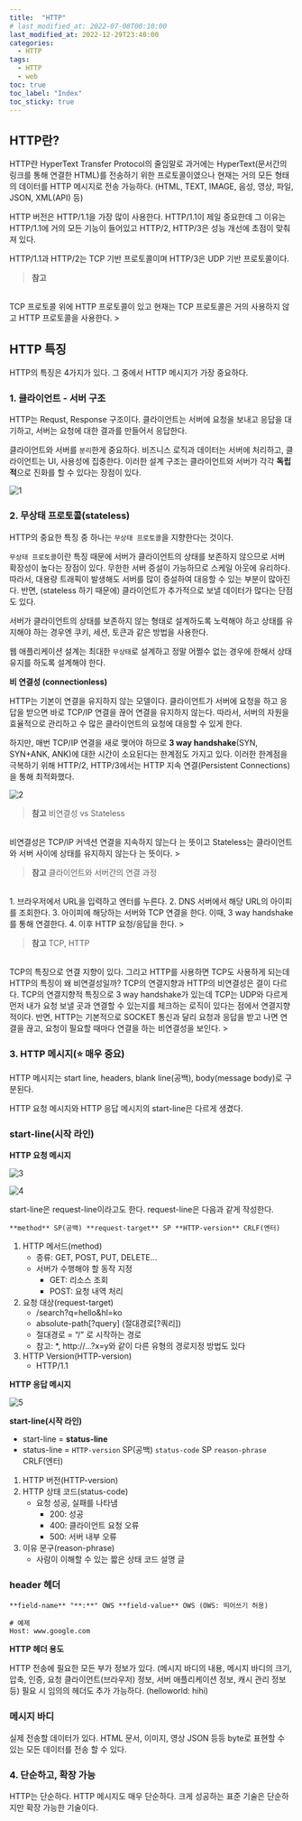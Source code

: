 ```yaml
---
title:  "HTTP"
# last_modified_at: 2022-07-08T00:10:00
last_modified_at: 2022-12-29T23:40:00
categories: 
  - HTTP
tags:
  - HTTP
  - web
toc: true
toc_label: "Index"
toc_sticky: true
---
```


## HTTP란?

HTTP란 HyperText Transfer Protocol의 줄임말로 과거에는 HyperText(문서간의 링크를 통해 연결한 HTML)를 전송하기 위한 프로토콜이였으나 현재는 거의 모든 형태의 데이터를 HTTP 메시지로 전송 가능하다. (HTML, TEXT, IMAGE, 음성, 영상, 파일, JSON, XML(API) 등)

HTTP 버전은 HTTP/1.1을 가장 많이 사용한다. HTTP/1.1이 제일 중요한데 그 이유는 HTTP/1.1에 거의 모든 기능이 들어있고 HTTP/2, HTTP/3은 성능 개선에 초점이 맞춰져 있다.

HTTP/1.1과 HTTP/2는 TCP 기반 프로토콜이며 HTTP/3은 UDP 기반 프로토콜이다.

> **참고**
<br>
TCP 프로토콜 위에 HTTP 프로토콜이 있고 현재는 TCP 프로토콜은 거의 사용하지 않고 HTTP 프로토콜을 사용한다.
> 

## HTTP 특징

HTTP의 특징은 4가지가 있다. 그 중에서 HTTP 메시지가 가장 중요하다.

### 1. 클라이언트 - 서버 구조

HTTP는 Requst, Response 구조이다. 클라이언트는 서버에 요청을 보내고 응답을 대기하고, 서버는 요청에 대한 결과를 만들어서 응답한다.

클라이언트와 서버를 `분리`한게 중요하다. 비즈니스 로직과 데이터는 서버에 처리하고, 클라이언트는 UI, 사용성에 집중한다. 이러한 설계 구조는 클라이언트와 서버가 각각 **독립적**으로 진화를 할 수 있다는 장점이 있다.

![1](https://user-images.githubusercontent.com/79130276/209968165-4d4b2df2-ba0f-478e-bbad-7b6ed4681c43.png)

### 2. 무상태 프로토콜(stateless)

HTTP의 중요한 특징 중 하나는 `무상태 프로토콜`을 지향한다는 것이다. 

`무상태 프로토콜`이란 특징 때문에 서버가 클라이언트의 상태를 보존하지 않으므로 서버 확장성이 높다는 장점이 있다. 무한한 서버 증설이 가능하므로 스케일 아웃에 유리하다. 따라서, 대용량 트래픽이 발생해도 서버를 많이 증설하여 대응할 수 있는 부분이 많아진다. 반면, (stateless 하기 때문에) 클라이언트가 추가적으로 보낼 데이터가 많다는 단점도 있다.

서버가 클라이언트의 상태를 보존하지 않는 형태로 설계하도록 노력해야 하고 상태를 유지해야 하는 경우엔 쿠키, 세션, 토큰과 같은 방법을 사용한다.

웹 애플리케이션 설계는 최대한 `무상태`로 설계하고 정말 어쩔수 없는 경우에 한해서 상태유지를 하도록 설계해야 한다.

**비 연결성 (connectionless)**

HTTP는 기본이 연결을 유지하지 않는 모델이다. 클라이언트가 서버에 요청을 하고 응답을 받으면 바로 TCP/IP 연결을 끊어 연결을 유지하지 않는다. 따라서, 서버의 자원을 효율적으로 관리하고 수 많은 클라이언트의 요청에 대응할 수 있게 한다. 

하지만, 매번 TCP/IP 연결을 새로 맺어야 하므로 **3 way handshake**(SYN, SYN+ANK, ANK)에 대한 시간이 소요된다는 한계점도 가지고 있다. 이러한 한계점을 극복하기 위해 HTTP/2, HTTP/3에서는 HTTP 지속 연결(Persistent Connections)을 통해 최적화했다.

![2](https://user-images.githubusercontent.com/79130276/209968170-5c99d479-dc7b-4ee3-89c2-f6c1cfd881c1.png)

> **참고** 비연결성 vs Stateless
<br>
비연결성은 TCP/IP 커넥션 연결을 지속하지 않는다 는 뜻이고 Stateless는 클라이언트와 서버 사이에 상태를 유지하지 않는다 는 뜻이다.
> 

> **참고** 클라이언트와 서버간의 연결 과정
<br>
1. 브라우저에서 URL을 입력하고 엔터를 누른다.
2. DNS 서버에서 해당 URL의 아이피를 조회한다. 
3. 아이피에 해당하는 서버와 TCP 연결을 한다. 이때, 3 way handshake를 통해 연결한다.
4. 이후 HTTP 요청/응답을 한다.
> 

> **참고** TCP, HTTP
<br>
TCP의 특징으로 연결 지향이 있다. 그리고 HTTP를 사용하면 TCP도 사용하게 되는데 HTTP의 특징이 왜 비연결성일까? TCP의 연결지향과 HTTP의 비연결성은 결이 다르다.
TCP의 연결지향적 특징으로 3 way handshake가 있는데 TCP는 UDP와 다르게 먼저 내가 요청 보낼 곳과 연결할 수 있는지를 체크하는 로직이 있다는 점에서 연결지향적이다. 
반면, HTTP는 기본적으로 SOCKET 통신과 달리 요청과 응답을 받고 나면 연결을 끊고, 요청이 필요할 때마다 연결을 하는 비연결성을 보인다.
> 

### 3. HTTP 메시지(⭐ 매우 중요)

HTTP 메시지는 start line, headers, blank line(공백), body(message body)로 구분된다.

HTTP 요청 메시지와 HTTP 응답 메시지의 start-line은 다르게 생겼다.

### start-line(시작 라인)

**HTTP 요청 메시지**

![3](https://user-images.githubusercontent.com/79130276/209968175-46a6088f-2d1c-44a8-9e67-3b9ad8e64502.png)

![4](https://user-images.githubusercontent.com/79130276/209968178-4020ae40-9daa-47cb-8cae-95d96e9027fd.png)

start-line은 request-line이라고도 한다. request-line은 다음과 같게 작성한다.

```
**method** SP(공백) **request-target** SP **HTTP-version** CRLF(엔터)
```

1. HTTP 메서드(method)
    - 종류: GET, POST, PUT, DELETE...
    - 서버가 수행해야 할 동작 지정
        - GET: 리소스 조회
        - POST: 요청 내역 처리
2. 요청 대상(request-target)
    - /search?q=hello&hl=ko
    - absolute-path[?query] (절대경로[?쿼리])
    - 절대경로 = “/” 로 시작하는 경로
    - 참고: *, http://…?x=y와 같이 다른 유형의 경로지정 방법도 있다
3. HTTP Version(HTTP-version)
    - HTTP/1.1

**HTTP 응답 메시지** 

![5](https://user-images.githubusercontent.com/79130276/209968180-410e6d8a-07e2-44d6-b61a-24cfe9363244.png)

**start-line(시작 라인)**

- start-line = **status-line**
- status-line = `HTTP-version` SP(공백) `status-code` SP `reason-phrase` CRLF(엔터)

1. HTTP 버전(HTTP-version)
2. HTTP 상태 코드(status-code)
    - 요청 성공, 실패를 나타냄
        - 200: 성공
        - 400: 클라이언트 요청 오류
        - 500: 서버 내부 오류
3. 이유 문구(reason-phrase)
    - 사람이 이해할 수 있는 짧은 상태 코드 설명 글

### header 헤더

```
**field-name** "**:**" OWS **field-value** OWS (OWS: 띄어쓰기 허용)

# 예제
Host: www.google.com
```

**HTTP 헤더 용도**

HTTP 전송에 필요한 모든 부가 정보가 있다. (메시지 바디의 내용, 메시지 바디의 크기, 압축, 인증, 요청 클라이언트(브라우저) 정보, 서버 애플리케이션 정보, 캐시 관리 정보 등) 필요 시 임의의 헤더도 추가 가능하다. (helloworld: hihi)

### 메시지 바디

실제 전송할 데이터가 있다. HTML 문서, 이미지, 영상 JSON 등등 byte로 표현할 수 있는 모든 데이터를 전송 할 수 있다.

### 4. 단순하고, 확장 가능

HTTP는 단순하다. HTTP 메시지도 매우 단순하다. 크게 성공하는 표준 기술은 단순하지만 확장 가능한 기술이다.